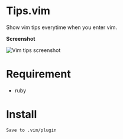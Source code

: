 # Tips.vim

Show vim tips everytime when you enter vim.

**Screenshot**

![Vim tips screenshot](https://raw.github.com/yesmeck/tips.vim/master/screenshot.png)

# Requirement

* ruby

# Install

    Save to .vim/plugin


